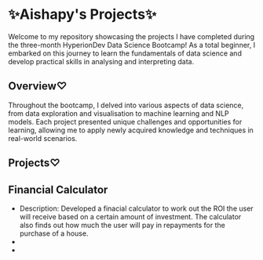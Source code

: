 # **✨Aishapy's Projects✨**

Welcome to my repository showcasing the  projects I have completed during the three-month HyperionDev Data Science Bootcamp! As a total beginner, I embarked on this journey to learn the fundamentals of data science and develop practical skills in analysing and interpreting data.  

## Overview♡
Throughout the bootcamp, I delved into various aspects of data science, from data exploration and visualisation to machine learning and NLP models. Each project presented unique challenges and opportunities for learning, allowing me to apply newly acquired knowledge and techniques in real-world scenarios.

## Projects♡  
## Financial Calculator  

* Description: Developed a finacial calculator to work out the ROI the user will receive based on a certain amount of investment. The calculator also finds out how much the user will pay in repayments for the purchase of a house.
* 
* 


